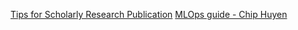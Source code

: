 [Tips for Scholarly Research Publication](https://towardsdatascience.com/tips-for-scholarly-research-publication-bf96b1e3ad51) 
[MLOps guide - Chip Huyen](https://huyenchip.com/mlops/) 
